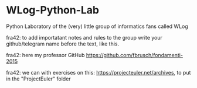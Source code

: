 # WLog-Python-Lab
Python Laboratory of the (very) little group of informatics fans called WLog

fra42: to add importatant notes and rules to the group write your github/telegram name before the text, like this.

fra42: here my professor GitHub https://github.com/fbrusch/fondamenti-2015

fra42: we can  with exercises on this: https://projecteuler.net/archives, to put in the "ProjectEuler" folder
